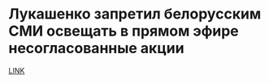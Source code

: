 # Лукашенко запретил белорусским СМИ освещать в прямом эфире несогласованные акции



[LINK](https://varlamov.ru/4269393.html)